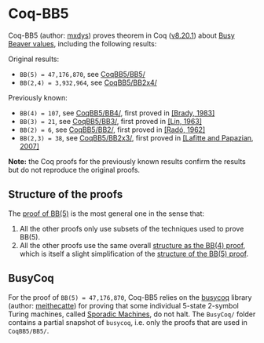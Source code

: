 # Coq-BB5

Coq-BB5 (author: [mxdys](https://github.com/ccz181078)) proves theorem in Coq ([v8.20.1](https://github.com/coq/coq/blob/V8.20.1/INSTALL.md)) about [Busy Beaver values](https://wiki.bbchallenge.org/wiki/Main_Page), including the following results:

Original results:
- `BB(5) = 47,176,870`, see [CoqBB5/BB5/](CoqBB5/BB5/)
- `BB(2,4) = 3,932,964`, see [CoqBB5/BB2x4/](CoqBB5/BB2x4/)

Previously known:
- `BB(4) = 107`, see [CoqBB5/BB4/](CoqBB5/BB4/), first proved in [[Brady, 1983]](https://www.ams.org/journals/mcom/1983-40-162/S0025-5718-1983-0689479-6/)
- `BB(3) = 21`, see [CoqBB5/BB3/](CoqBB5/BB3/), first proved in [[Lin, 1963]](https://etd.ohiolink.edu/acprod/odb_etd/etd/r/1501/10?clear=10&p10_accession_num=osu1486554418657614)
- `BB(2) = 6`, see [CoqBB5/BB2/](CoqBB5/BB2/), first proved in [[Radó, 1962]](https://ieeexplore.ieee.org/document/6769603)
- `BB(2,3) = 38`, see [CoqBB5/BB2x3/](CoqBB5/BB2x3/), first proved in [[Lafitte and Papazian, 2007]](https://arxiv.org/pdf/0906.3749)

**Note:** the Coq proofs for the previously known results confirm the results but do not reproduce the original proofs.

## Structure of the proofs

The [proof of BB(5)](CoqBB5/BB5/) is the most general one in the sense that:

1. All the other proofs only use subsets of the techniques used to prove BB(5).
2. All the other proofs use the same overall [structure as the BB(4) proof](CoqBB5/BB4/README.md#proof-structure), which is itself a slight simplification of the [structure of the BB(5) proof](CoqBB5/BB5/README.md#proof-structure).

## BusyCoq

For the proof of `BB(5) = 47,176,870`, Coq-BB5 relies on the [busycoq](https://github.com/meithecatte/busycoq/tree/333695b79707189d49f5e560a55c3ab8dda1cdc6) library (author: [meithecatte](https://github.com/meithecatte)) for proving that some individual 5-state 2-symbol Turing machines, called [Sporadic Machines](CoqBB5/BB5/README.md#sporadic-machines), do not halt. The `BusyCoq/` folder contains a partial snapshot of `busycoq`, i.e. only the proofs that are used in `CoqBB5/BB5/`.